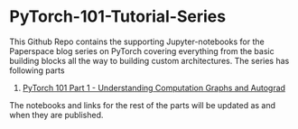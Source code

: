 # PyTorch-101-Tutorial-Series

This Github Repo contains the supporting Jupyter-notebooks for the Paperspace blog series on PyTorch covering everything from the basic building blocks all the way to building custom architectures. The series has following parts

1. [PyTorch 101 Part 1 - Understanding Computation Graphs and Autograd](https://blog.paperspace.com/pytorch-101-understanding-graphs-and-automatic-differentiation)

The notebooks and links for the rest of the parts will be updated as and when they are published.
